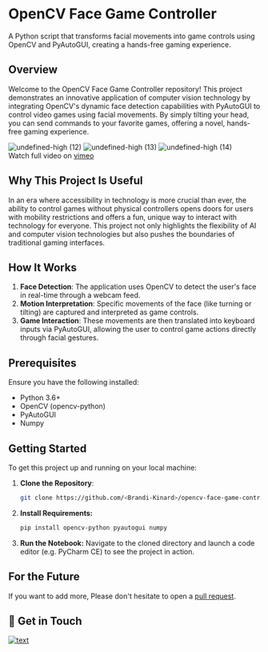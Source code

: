 # OpenCV Face Game Controller
A Python script that transforms facial movements into game controls using OpenCV and PyAutoGUI, creating a hands-free gaming experience.

## Overview
Welcome to the OpenCV Face Game Controller repository! This project demonstrates an innovative application of computer vision technology by integrating OpenCV's dynamic face detection capabilities with PyAutoGUI to control video games using facial movements. By simply tilting your head, you can send commands to your favorite games, offering a novel, hands-free gaming experience.

![undefined-high (12)](https://github.com/Brandi-Kinard/opencv-face-game-controller/assets/52756042/9571bfed-c2df-4322-a4e8-a2c9ffbbd0ce)
![undefined-high (13)](https://github.com/Brandi-Kinard/opencv-face-game-controller/assets/52756042/7024630c-8065-4e80-b48b-a0284f2a0454)
![undefined-high (14)](https://github.com/Brandi-Kinard/opencv-face-game-controller/assets/52756042/60c2f259-7768-4dac-85f6-416394d56555)
<br /> Watch full video on [vimeo](https://vimeo.com/946061259?share=copy)

## Why This Project Is Useful
In an era where accessibility in technology is more crucial than ever, the ability to control games without physical controllers opens doors for users with mobility restrictions and offers a fun, unique way to interact with technology for everyone. This project not only highlights the flexibility of AI and computer vision technologies but also pushes the boundaries of traditional gaming interfaces.

## How It Works
1. **Face Detection**: The application uses OpenCV to detect the user's face in real-time through a webcam feed.
2. **Motion Interpretation**: Specific movements of the face (like turning or tilting) are captured and interpreted as game controls.
3. **Game Interaction**: These movements are then translated into keyboard inputs via PyAutoGUI, allowing the user to control game actions directly through facial gestures.

## Prerequisites
Ensure you have the following installed:

- Python 3.6+
- OpenCV (opencv-python)
- PyAutoGUI
- Numpy

## Getting Started
To get this project up and running on your local machine:

1. **Clone the Repository**:
   ```bash
   git clone https://github.com/<Brandi-Kinard>/opencv-face-game-control.git
   ```
2. **Install Requirements:**
   ```bash
   pip install opencv-python pyautogui numpy
   ```
3. **Run the Notebook:**
   Navigate to the cloned directory and launch a code editor (e.g. PyCharm CE) to see the project in action.

## For the Future
If you want to add more, Please don't hesitate to open a [pull request](https://github.com/Brandi-Kinard/opencv-face-game-controller/pulls).

## 👋 Get in Touch
[![text](https://img.shields.io/badge/LinkedIn-0077B5?style=for-the-badge&logo=linkedin&logoColor=white)](https://www.linkedin.com/in/brandi-kinard)
